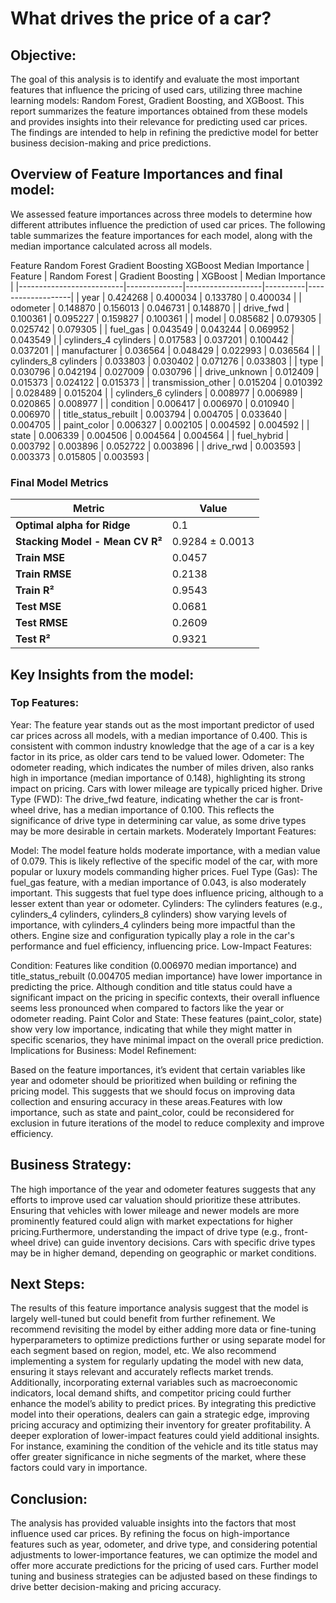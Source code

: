 # What drives the price of a car?

## Objective:

The goal of this analysis is to identify and evaluate the most important features that influence the pricing of used cars, utilizing three machine learning models: Random Forest, Gradient Boosting, and XGBoost. This report summarizes the feature importances obtained from these models and provides insights into their relevance for predicting used car prices. The findings are intended to help in refining the predictive model for better business decision-making and price predictions.

## Overview of Feature Importances and final model:

We assessed feature importances across three models to determine how different attributes influence the prediction of used car prices. The following table summarizes the feature importances for each model, along with the median importance calculated across all models.

Feature	Random Forest	Gradient Boosting	XGBoost	Median Importance
| Feature                  | Random Forest | Gradient Boosting | XGBoost  | Median Importance |
|--------------------------|--------------|-------------------|----------|-------------------|
| year                     | 0.424268     | 0.400034          | 0.133780 | 0.400034          |
| odometer                 | 0.148870     | 0.156013          | 0.046731 | 0.148870          |
| drive_fwd                | 0.100361     | 0.095227          | 0.159827 | 0.100361          |
| model                    | 0.085682     | 0.079305          | 0.025742 | 0.079305          |
| fuel_gas                 | 0.043549     | 0.043244          | 0.069952 | 0.043549          |
| cylinders_4 cylinders    | 0.017583     | 0.037201          | 0.100442 | 0.037201          |
| manufacturer             | 0.036564     | 0.048429          | 0.022993 | 0.036564          |
| cylinders_8 cylinders    | 0.033803     | 0.030402          | 0.071276 | 0.033803          |
| type                     | 0.030796     | 0.042194          | 0.027009 | 0.030796          |
| drive_unknown            | 0.012409     | 0.015373          | 0.024122 | 0.015373          |
| transmission_other       | 0.015204     | 0.010392          | 0.028489 | 0.015204          |
| cylinders_6 cylinders    | 0.008977     | 0.006989          | 0.020865 | 0.008977          |
| condition                | 0.006417     | 0.006970          | 0.010940 | 0.006970          |
| title_status_rebuilt     | 0.003794     | 0.004705          | 0.033640 | 0.004705          |
| paint_color              | 0.006327     | 0.002105          | 0.004592 | 0.004592          |
| state                    | 0.006339     | 0.004506          | 0.004564 | 0.004564          |
| fuel_hybrid              | 0.003792     | 0.003896          | 0.052722 | 0.003896          |
| drive_rwd                | 0.003593     | 0.003373          | 0.015805 | 0.003593          |


### Final Model Metrics

| Metric                         | Value              |
|--------------------------------|--------------------|
| **Optimal alpha for Ridge**     | 0.1                |
| **Stacking Model - Mean CV R²** | 0.9284 ± 0.0013    |
| **Train MSE**                   | 0.0457             |
| **Train RMSE**                  | 0.2138             |
| **Train R²**                    | 0.9543             |
| **Test MSE**                    | 0.0681             |
| **Test RMSE**                   | 0.2609             |
| **Test R²**                     | 0.9321             |


## Key Insights from the model:

### Top Features:

Year: The feature year stands out as the most important predictor of used car prices across all models, with a median importance of 0.400. This is consistent with common industry knowledge that the age of a car is a key factor in its price, as older cars tend to be valued lower.
Odometer: The odometer reading, which indicates the number of miles driven, also ranks high in importance (median importance of 0.148), highlighting its strong impact on pricing. Cars with lower mileage are typically priced higher.
Drive Type (FWD): The drive_fwd feature, indicating whether the car is front-wheel drive, has a median importance of 0.100. This reflects the significance of drive type in determining car value, as some drive types may be more desirable in certain markets.
Moderately Important Features:

Model: The model feature holds moderate importance, with a median value of 0.079. This is likely reflective of the specific model of the car, with more popular or luxury models commanding higher prices.
Fuel Type (Gas): The fuel_gas feature, with a median importance of 0.043, is also moderately important. This suggests that fuel type does influence pricing, although to a lesser extent than year or odometer.
Cylinders: The cylinders features (e.g., cylinders_4 cylinders, cylinders_8 cylinders) show varying levels of importance, with cylinders_4 cylinders being more impactful than the others. Engine size and configuration typically play a role in the car's performance and fuel efficiency, influencing price.
Low-Impact Features:

Condition: Features like condition (0.006970 median importance) and title_status_rebuilt (0.004705 median importance) have lower importance in predicting the price. Although condition and title status could have a significant impact on the pricing in specific contexts, their overall influence seems less pronounced when compared to factors like the year or odometer reading.
Paint Color and State: These features (paint_color, state) show very low importance, indicating that while they might matter in specific scenarios, they have minimal impact on the overall price prediction.
Implications for Business:
Model Refinement:

Based on the feature importances, it’s evident that certain variables like year and odometer should be prioritized when building or refining the pricing model. This suggests that we should focus on improving data collection and ensuring accuracy in these areas.Features with low importance, such as state and paint_color, could be reconsidered for exclusion in future iterations of the model to reduce complexity and improve efficiency.

## Business Strategy:

The high importance of the year and odometer features suggests that any efforts to improve used car valuation should prioritize these attributes. Ensuring that vehicles with lower mileage and newer models are more prominently featured could align with market expectations for higher pricing.Furthermore, understanding the impact of drive type (e.g., front-wheel drive) can guide inventory decisions. Cars with specific drive types may be in higher demand, depending on geographic or market conditions.

## Next Steps:

The results of this feature importance analysis suggest that the model is largely well-tuned but could benefit from further refinement. We recommend revisiting the model by either adding more data or fine-tuning hyperparameters to optimize predictions further or using separate model for each segment based on region, model, etc. We also recommend implementing a system for regularly updating the model with new data, ensuring it stays relevant and accurately reflects market trends. Additionally, incorporating external variables such as macroeconomic indicators, local demand shifts, and competitor pricing could further enhance the model’s ability to predict prices. By integrating this predictive model into their operations, dealers can gain a strategic edge, improving pricing accuracy and optimizing their inventory for greater profitability. A deeper exploration of lower-impact features could yield additional insights. For instance, examining the condition of the vehicle and its title status may offer greater significance in niche segments of the market, where these factors could vary in importance.

## Conclusion:

The analysis has provided valuable insights into the factors that most influence used car prices. By refining the focus on high-importance features such as year, odometer, and drive type, and considering potential adjustments to lower-importance features, we can optimize the model and offer more accurate predictions for the pricing of used cars. Further model tuning and business strategies can be adjusted based on these findings to drive better decision-making and pricing accuracy.
